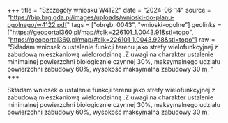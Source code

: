+++
title = "Szczegóły wniosku W4122"
date = "2024-06-14"
source = "https://bip.brg.gda.pl/images/uploads/wnioski-do-planu-ogolnego/w4122.pdf"
tags = ["obręb: 0043", "wnioski-ogolne"]
geolinks = ["https://geoportal360.pl/map/#clk=226101_1.0043.91&stl=topo", "https://geoportal360.pl/map/#clk=226101_1.0043.928&stl=topo"]
raw = "Składam wniosek o ustalenie funkcji terenu jako strefy wielofunkcyjnej z zabudową mieszkaniową wielorodzinną .Z uwagi na charakter ustalenie minimalnej powierzchni biologicznie czynnej 30%, maksymalnego udziału powierzchni zabudowy 60%, wysokość maksymalna zabudowy 30 m, "
+++

Składam wniosek o ustalenie funkcji terenu jako strefy wielofunkcyjnej z zabudową
mieszkaniową wielorodzinną .Z uwagi na charakter ustalenie minimalnej powierzchni
biologicznie czynnej 30%, maksymalnego udziału powierzchni zabudowy 60%, wysokość
maksymalna zabudowy 30 m,



